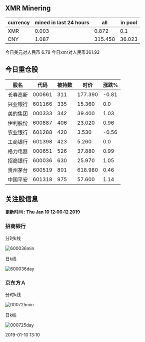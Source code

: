 ## XMR Minering

|currency|mined in last 24 hours|all|in pool|
|---|---|---|---|
|XMR|0.003|0.872|0.1|
|CNY|1.087|315.458|36.023|

今日美元对人民币 6.79	今日xmr对人民币361.92


## 今日重仓股 

|股名|代码|被持数|时价|涨跌%|
|---|---|---|---|---|
|长春高新|000661|311|177.390|-0.81|
|兴业银行|601166|335|15.360|0.0|
|美的集团|000333|342|39.400|1.03|
|伊利股份|600887|406|23.020|0.96|
|农业银行|601288|420|3.530|-0.56|
|工商银行|601398|423|5.260|0.0|
|格力电器|000651|526|37.880|0.99|
|招商银行|600036|630|25.970|1.05|
|贵州茅台|600519|801|618.980|0.46|
|中国平安|601318|975|57.600|1.14|

## 关注股信息
**更新时间 : Thu Jan 10 12:00:12 2019**
### 招商银行 
分时k线

![600036min](http://image.sinajs.cn/newchart/min/n/sh600036.gif)

日k线

![600036day](http://image.sinajs.cn/newchart/daily/n/sh600036.gif)

### 京东方Ａ 
分时k线

![000725min](http://image.sinajs.cn/newchart/min/n/sz000725.gif)

日k线

![000725day](http://image.sinajs.cn/newchart/daily/n/sz000725.gif)

2019-01-10 13:10